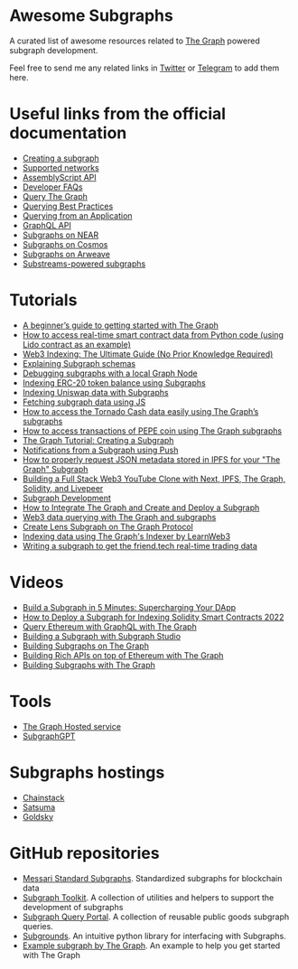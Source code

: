  # Awesome Subgraphs
A curated list of awesome resources related to [The Graph](https://thegraph.com/) powered subgraph development. 

Feel free to send me any related links in [Twitter](https://twitter.com/balakhonoff) or [Telegram](https://t.me/kirill_balakhonov) to add them here.

# Useful links from the official documentation
- [Creating a subgraph](https://thegraph.com/docs/en/developing/creating-a-subgraph/)
- [Supported networks](https://thegraph.com/docs/en/developing/supported-networks/)
- [AssemblyScript API](https://thegraph.com/docs/en/developing/assemblyscript-api/)
- [Developer FAQs](https://thegraph.com/docs/en/developing/developer-faqs/)
- [Query The Graph](https://thegraph.com/docs/en/querying/querying-the-graph/)
- [Querying Best Practices](https://thegraph.com/docs/en/querying/querying-best-practices/)
- [Querying from an Application](https://thegraph.com/docs/en/querying/querying-from-an-application/)
- [GraphQL API](https://thegraph.com/docs/en/querying/graphql-api/)
- [Subgraphs on NEAR](https://thegraph.com/docs/en/cookbook/near/)
- [Subgraphs on Cosmos](https://thegraph.com/docs/en/cookbook/cosmos/)
- [Subgraphs on Arweave](https://thegraph.com/docs/en/cookbook/arweave/)
- [Substreams-powered subgraphs](https://thegraph.com/docs/en/cookbook/substreams-powered-subgraphs/)

# Tutorials
- [A beginner’s guide to getting started with The Graph](https://docs.chainstack.com/docs/subgraphs-tutorial-a-beginners-guide-to-getting-started-with-the-graph)
- [How to access real-time smart contract data from Python code (using Lido contract as an example)](https://medium.com/@balakhonoff_47314/how-to-access-real-time-smart-contract-data-from-python-code-using-lido-as-an-example-38738ff077c5)
- [Web3 Indexing: The Ultimate Guide (No Prior Knowledge Required)](https://hackernoon.com/web3-indexing-the-ultimate-guide-no-prior-knowledge-required)
- [Explaining Subgraph schemas](https://docs.chainstack.com/docs/subgraphs-tutorial-working-with-schemas)
- [Debugging subgraphs with a local Graph Node](https://docs.chainstack.com/docs/subgraphs-tutorial-debug-subgraphs-with-a-local-graph-node)
- [Indexing ERC-20 token balance using Subgraphs](https://docs.chainstack.com/docs/subgraphs-tutorial-indexing-erc-20-token-balance)
- [Indexing Uniswap data with Subgraphs](https://docs.chainstack.com/docs/subgraphs-tutorial-indexing-uniswap-data)
- [Fetching subgraph data using JS](https://docs.chainstack.com/docs/subgraphs-tutorial-indexing-uniswap-data)
- [How to access the Tornado Cash data easily using The Graph’s subgraphs](https://medium.com/@balakhonoff_47314/how-to-access-the-tornado-cash-data-easily-using-the-graphs-subgraphs-a70a7e21449d)
- [How to access transactions of PEPE coin using The Graph subgraphs](https://medium.com/@balakhonoff_47314/tutorial-how-to-access-transactions-of-pepe-pepe-coin-using-the-graph-subgraphs-and-chatgpt-5cb4349fbf9e)
- [The Graph Tutorial: Creating a Subgraph](https://mirror.xyz/0xB38709B8198d147cc9Ff9C133838a044d78B064B/DdiikBvOLngfOotpqNEoi7gIy9RDlEr0Ztv4yWlYyzc)
- [Notifications from a Subgraph using Push](https://docs.push.org/developers/developer-guides/sending-notifications/using-subgraph-gasless)
- [How to properly request JSON metadata stored in IPFS for your "The Graph" Subgraph](https://blog.developerdao.com/how-to-properly-request-json-metadata-stored-in-ipfs-for-your-the-graph-subgraph)
- [Building a Full Stack Web3 YouTube Clone with Next, IPFS, The Graph, Solidity, and Livepeer](https://blog.suhailkakar.com/building-a-full-stack-web3-youtube-clone-with-next-ipfs-the-graph-solidity-and-livepeer)
- [Subgraph Development](https://docs.blastapi.io/indexing/subgraph-development)
- [How to Integrate The Graph and Create and Deploy a Subgraph](https://nodereal.io/tutorials/how-to-integrate-with-thegraph-using-meganode-archive-node/)
- [Web3 data querying with The Graph and subgraphs](https://blog.logrocket.com/web3-data-querying-the-graph-subgraphs/)
- [Create Lens Subgraph on The Graph Protocol](https://blog.devgenius.io/create-lens-subgraph-on-the-graph-protocol-8acfbac94ea8)
- [Indexing data using The Graph's Indexer by LearnWeb3](https://learnweb3.io/lessons/indexing-data-using-the-graphs-indexer/)
- [Writing a subgraph to get the friend.tech real-time trading data](https://docs.chainstack.com/docs/writing-a-subgraph-to-get-the-friendtech-real-time-trading-data)

# Videos
- [Build a Subgraph in 5 Minutes: Supercharging Your DApp](https://www.youtube.com/watch?v=L8jYtr4omKM)
- [How to Deploy a Subgraph for Indexing Solidity Smart Contracts 2022](https://www.youtube.com/watch?v=YvKIkJTDD9E)
- [Query Ethereum with GraphQL with The Graph](https://www.youtube.com/watch?v=l2rzT_Dp4T0&pp=ygUSc3ViZ3JhcGggdGhlIGdyYXBo)
- [Building a Subgraph with Subgraph Studio](https://www.youtube.com/watch?v=HfDgC2oNnwo&t=5s)
- [Building Subgraphs on The Graph](https://www.youtube.com/watch?v=coa0Vw47qNc&ab_channel=ETHGlobal)
- [Building Rich APIs on top of Ethereum with The Graph](https://www.youtube.com/watch?v=wrV7cMebwyE)
- [Building Subgraphs with The Graph](https://www.youtube.com/watch?v=ct1UMSpZLgk&t=9s)

# Tools
- [The Graph Hosted service](https://thegraph.com/hosted-service)
- [SubgraphGPT](https://t.me/SubgraphGPT_bot)

# Subgraphs hostings
- [Chainstack](https://chainstack.com/subgraphs/)
- [Satsuma](https://www.satsuma.xyz/)
- [Goldsky](https://goldsky.com/)

# GitHub repositories
- [Messari Standard Subgraphs](https://github.com/messari/subgraphs). Standardized subgraphs for blockchain data
- [Subgraph Toolkit](https://github.com/protofire/subgraph-toolkit). A collection of utilities and helpers to support the development of subgraphs
- [Subgraph Query Portal](https://github.com/Evan-Kim2028/subgraph-query-portal). A collection of reusable public goods subgraph queries.
- [Subgrounds](https://github.com/0xPlaygrounds/subgrounds). An intuitive python library for interfacing with Subgraphs.
- [Example subgraph by The Graph](https://github.com/graphprotocol/example-subgraph). An example to help you get started with The Graph

